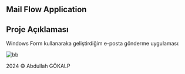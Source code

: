 ## **Mail Flow Application**

## Proje Açıklaması
Windows Form kullanaraka geliştirdiğim e-posta gönderme uygulaması:

![bb](https://github.com/user-attachments/assets/1aa5fdff-24e7-4536-991c-4b7ee08c4907)




2024 © Abdullah GÖKALP


